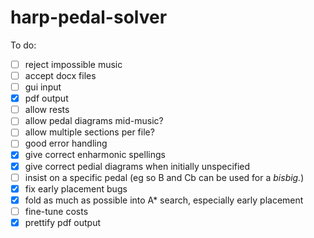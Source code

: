 # harp-pedal-solver

To do:
- [ ] reject impossible music
- [ ] accept docx files
- [ ] gui input
- [x] pdf output
- [ ] allow rests
- [ ] allow pedal diagrams mid-music?
- [ ] allow multiple sections per file?
- [ ] good error handling
- [x] give correct enharmonic spellings
- [x] give correct pedial diagrams when initially unspecified
- [ ] insist on a specific pedal (eg so B and Cb can be used for a *bisbig.*)
- [x] fix early placement bugs
- [x] fold as much as possible into A\* search, especially early placement
- [ ] fine-tune costs
- [x] prettify pdf output
